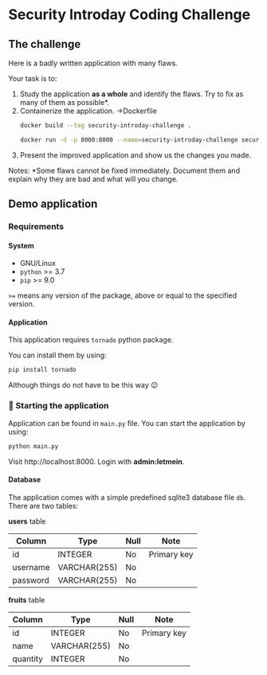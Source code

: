 # Security Introday Coding Challenge

## The challenge

Here is a badly written application with many flaws.

Your task is to:

1. Study the application **as a whole** and identify the flaws. Try to fix as many of them as possible*.
2. Containerize the application. 
    ->Dockerfile 
    ```bash
    docker build --tag security-introday-challenge .
    ```
    ```bash
    docker run -d -p 8000:8000 --name=security-introday-challenge security-introday-challenge
    ```
3. Present the improved application and show us the changes you made.

Notes: \*Some flaws cannot be fixed immediately. Document them and explain why they are bad and what will you change.

## Demo application

### Requirements

#### System

- GNU/Linux
- `python` >= 3.7
- `pip` >= 9.0

`>=` means any version of the package, above or equal to the specified version.

#### Application

This application requires `tornado` python package.

You can install them by using:

```bash
pip install tornado
```

Although things do not have to be this way :wink: 

### :rocket: Starting the application

Application can be found in `main.py` file. You can start the application by using:

```bash
python main.py
```

Visit http://localhost:8000. Login with **admin:letmein**.

#### Database

The application comes with a simple predefined sqlite3 database file `db`. There are two tables:

**users** table

| Column   | Type         | Null | Note        |
| -------- | ------------ | ---- | ----------- |
| id       | INTEGER      | No   | Primary key |
| username | VARCHAR(255) | No   |             |
| password | VARCHAR(255) | No   |             |

**fruits** table

| Column   | Type         | Null | Note        |
| -------- | ------------ | ---- | ----------- |
| id       | INTEGER      | No   | Primary key |
| name     | VARCHAR(255) | No   |             |
| quantity | INTEGER      | No   |             |
